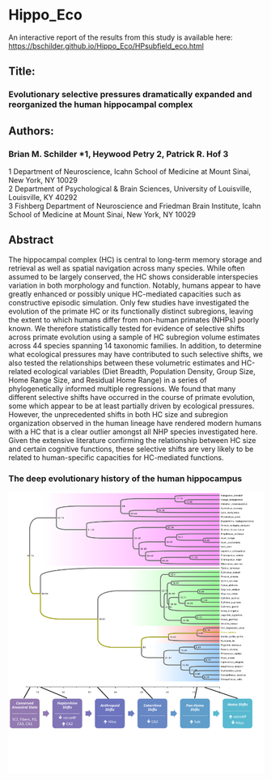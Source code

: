 # Hippo_Eco

An interactive report of the results from this study is available here:  
https://bschilder.github.io/Hippo_Eco/HPsubfield_eco.html


## Title:  
### Evolutionary selective pressures dramatically expanded and reorganized the human hippocampal complex  

## Authors:    
### Brian M. Schilder *1, Heywood Petry 2, Patrick R. Hof 3  
1 Department of Neuroscience, Icahn School of Medicine at Mount Sinai, New York, NY 10029  
2 Department of Psychological & Brain Sciences, University of Louisville, Louisville, KY 40292  
3 Fishberg Department of Neuroscience and Friedman Brain Institute, Icahn School of Medicine at Mount Sinai, New York, NY 10029  

## Abstract  
The hippocampal complex (HC) is central to long-term memory storage and retrieval as well as spatial navigation across many species. While often assumed to be largely conserved, the HC shows considerable interspecies variation in both morphology and function. Notably, humans appear to have greatly enhanced or possibly unique HC-mediated capacities such as constructive episodic simulation. Only few studies have investigated the evolution of the primate HC or its functionally distinct subregions, leaving the extent to which humans differ from non-human primates (NHPs) poorly known. We therefore statistically tested for evidence of selective shifts across primate evolution using a sample of HC subregion volume estimates across 44 species spanning 14 taxonomic families. In addition, to determine what ecological pressures may have contributed to such selective shifts, we also tested the relationships between these volumetric estimates and HC-related ecological variables (Diet Breadth, Population Density, Group Size, Home Range Size, and Residual Home Range) in a series of phylogenetically informed multiple regressions. We found that many different selective shifts have occurred in the course of primate evolution, some which appear to be at least partially driven by ecological pressures. However, the unprecedented shifts in both HC size and subregion organization observed in the human lineage have rendered modern humans with a HC that is a clear outlier amongst all NHP species investigated here. Given the extensive literature confirming the relationship between HC size and certain cognitive functions, these selective shifts are very likely to be related to human-specific capacities for HC-mediated functions.  

  
  
  
### The deep evolutionary history of the human hippocampus    
![HPeco_FigTree](./Figures/HPeco_FigTree.png)

